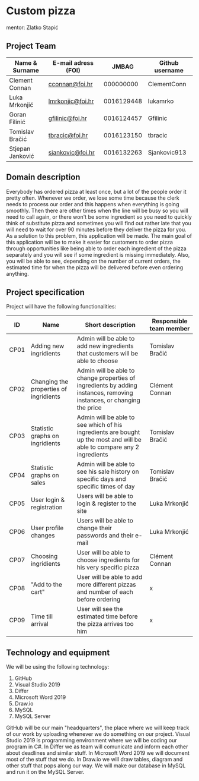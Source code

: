 # Custom pizza

mentor: Zlatko Stapić

## Project Team

Name & Surname | E-mail adress (FOI) | JMBAG | Github username
------------  | ------------------- | ----- | ---------------------
Clement Connan | cconnan@foi.hr | 000000000 | ClementConn
Luka Mrkonjić | lmrkonjic@foi.hr | 0016129448 | lukamrko
Goran Filinić | gfilinic@foi.hr | 0016124457 | Gfilinic
Tomislav Bračić | tbracic@foi.hr | 0016123150 | tbracic
Stjepan Janković | sjankovic@foi.hr | 0016132263 | Sjankovic913

## Domain description
Everybody has ordered pizza at least once, but a lot of the people order it pretty often. Whenever we order, we lose some time because the clerk needs to process our order and this happens when everything is going smoothly. Then there are other times when the line will be busy so you will need to call again, or there won't be some ingredient so you need to quickly think of substitute pizza and sometimes you will find out rather late that you will need to wait for over 90 minutes before they deliver the pizza for you. As a solution to this problem, this application will be made. The main goal of this application will be to make it easier for customers to order pizza through opportunities like being able to order each ingredient of the pizza separately and you will see if some ingredient is missing immediately. Also, you will be able to see, depending on the number of current orders, the estimated time for when the pizza will be delivered before even ordering anything.

## Project specification
Project will have the following functionalities:

ID | Name | Short description | Responsible team member
------ | ----- | ----------- | -------------------
CP01 | Adding new ingridients| Admin will be able to add new ingredients that customers will be able to choose | Tomislav Bračić
CP02 | Changing the properties of ingridients| Admin will be able to change properties of ingredients by adding instances, removing instances, or changing the price   | Clément Connan
CP03 | Statistic graphs on ingridients| Admin will be able to see which of his ingredients are bought up the most  and will be able to compare any 2 ingredients | Tomislav Bračić
CP04 | Statistic graphs on sales| Admin will be able to see his sale history on specific days and specific times of day | Tomislav Bračić
CP05 | User login & registration| Users will be able to login & register to the site | Luka Mrkonjić
CP06 | User profile changes| Users will be able to change their passwords and their e-mail | Luka Mrkonjić
CP07 | Choosing ingridients| User will be able to choose ingredients for his very specific pizza | Clément Connan
CP08 | "Add to the cart"| User will be able to add more different pizzas and number of each before ordering| x
CP09 | Time till arrival| User will see the estimated time before the pizza arrives too him | x

## Technology and equipment
We will be using the following technology:

1.  GitHub
2.  Visual Studio 2019
3.  Differ
4.  Microsoft Word 2019
5.  Draw.io
6.  MySQL
7.  MySQL Server

GitHub will be our main "headquarters", the place where we will keep track of our work by uploading whenever we do something on our project. Visual Studio 2019 is programming environment where we will be coding our program in C#. In Differ we as team will comunicate and inform each other about deadlines and similar stuff. In Microsoft Word 2019 we will document most of the stuff that we do. In Draw.io we will draw tables, diagram and other stuff that pops along our way. We will make our database in MySQL and run it on the MySQL Server.
